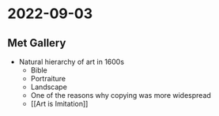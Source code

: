 # 2022-09-03
## Met Gallery
- Natural hierarchy of art in 1600s
	- Bible
	- Portraiture
	- Landscape 
	- One of the reasons why copying was more widespread
	- [[Art is Imitation]]
